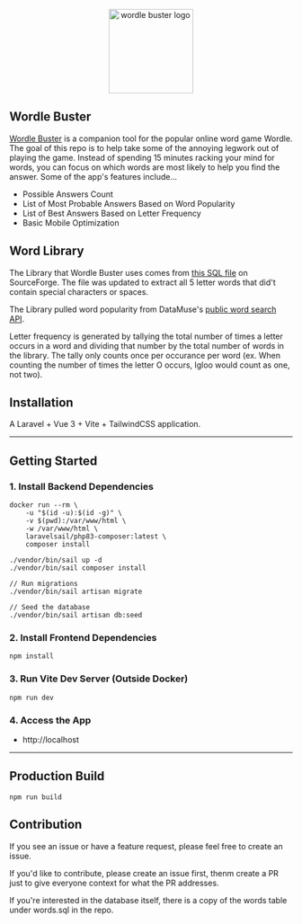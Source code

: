 <p align="center"><img src="https://i.imgur.com/8OZBPX6.jpeg" alt="wordle buster logo" style="width: 150px;"></p>

## Wordle Buster

<p><a href="https://wordle-buster.com/">Wordle Buster</a> is a companion tool for the popular online word game Wordle. The goal of this repo is to help take some of the annoying legwork out of playing the game.  Instead of spending 15 minutes racking your mind for words, you can focus on which words are most likely to help you find the answer. Some of the app's features include...</p>

- Possible Answers Count
- List of Most Probable Answers Based on Word Popularity
- List of Best Answers Based on Letter Frequency
- Basic Mobile Optimization

## Word Library

<p>The Library that Wordle Buster uses comes from <a href="https://sourceforge.net/projects/mysqlenglishdictionary/files/">this SQL file</a> on SourceForge. The file was updated to extract all 5 letter words that did't contain special characters or spaces.</p>

<p>The Library pulled word popularity from DataMuse's <a href="https://www.datamuse.com/api/">public word search API</a>.</p>

<p>Letter frequency is generated by tallying the total number of times a letter occurs in a word and dividing that number by the total number of words in the library. The tally only counts once per occurance per word (ex. When counting the number of times the letter O occurs, Igloo would count as one, not two).</p> 

## Installation

A Laravel + Vue 3 + Vite + TailwindCSS application.

---

## Getting Started

### 1. Install Backend Dependencies

````
docker run --rm \
    -u "$(id -u):$(id -g)" \
    -v $(pwd):/var/www/html \
    -w /var/www/html \
    laravelsail/php83-composer:latest \
    composer install

./vendor/bin/sail up -d
./vendor/bin/sail composer install

// Run migrations
./vendor/bin/sail artisan migrate

// Seed the database
./vendor/bin/sail artisan db:seed

````

### 2. Install Frontend Dependencies
```
npm install
```

### 3. Run Vite Dev Server (Outside Docker)
```
npm run dev
```

### 4. Access the App
- http://localhost

---

## Production Build
```
npm run build
```

## Contribution

<p>If you see an issue or have a feature request, please feel free to create an issue.</p>

<p>If you'd like to contribute, please create an issue first, thenm create a PR just to give everyone context for what the PR addresses.</p>

<p>If you're interested in the database itself, there is a copy of the words table under words.sql in the repo.</p>
